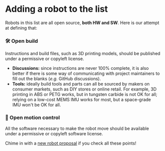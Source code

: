 # Adding a robot to the list

Robots in this list are all open source, **both HW and SW**. Here is our attempt at defining that:

### 🛠️ Open build

Instructions and build files, such as 3D printing models, should be published under a permissive or copyleft license.

* **Discussions:** since instructions are never 100% complete, it is also better if there is some way of communicating with project maintainers to fill out the blanks (*e.g.* GitHub discussions).
* **Tools:** ideally build tools and parts can all be sourced by makers on consumer markets, such as DIY stores or online retail. For example, 3D printing in ABS or PETG works, but in tungsten carbide is not OK for all; relying on a low-cost MEMS IMU works for most, but a space-grade IMU won't be OK for all.

### 🦾 Open motion control

All the software necessary to make the robot move should be available under a permissive or copyleft software license.

Chime in with a [new robot proposal](https://github.com/tasts-robots/us/issues/new?template=new_robot_template.md) if you check all these points!
